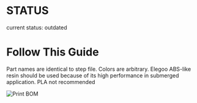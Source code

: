 # STATUS
current status: outdated

# Follow This Guide
Part names are identical to step file. Colors are arbitrary. Elegoo ABS-like resin should be used because of its high performance in submerged application. PLA not recommended

![Print BOM](https://github.com/alextreseder/picoEDM/blob/master/info/Print_BOM.PNG)
